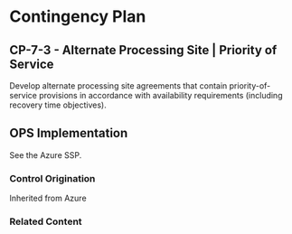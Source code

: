 # Contingency Plan
## CP-7-3 - Alternate Processing Site | Priority of Service

Develop alternate processing site agreements that contain priority-of-service provisions in accordance with availability requirements (including recovery time objectives).

## OPS Implementation

See the Azure SSP.

### Control Origination

Inherited from Azure

### Related Content
